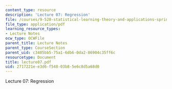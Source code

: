 ```yaml
---
content_type: resource
description: 'Lecture 07: Regression'
file: /courses/9-520-statistical-learning-theory-and-applications-spring-2003/2717221ee3d6f54803b85e6c8d5a68d0_lecture07.pdf
file_type: application/pdf
learning_resource_types:
- Lecture Notes
ocw_type: OCWFile
parent_title: Lecture Notes
parent_type: CourseSection
parent_uid: c3405bb5-75a1-6db6-0da2-86904c35ff6c
resourcetype: Document
title: lecture07.pdf
uid: 2717221e-e3d6-f548-03b8-5e6c8d5a68d0
---
```

Lecture 07: Regression